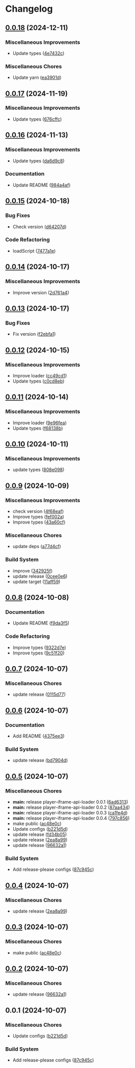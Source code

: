 # Changelog

## [0.0.18](https://github.com/kinescope/player-iframe-api-loader/compare/v0.0.17...v0.0.18) (2024-12-11)


### Miscellaneous Improvements

* Update types ([4e7432c](https://github.com/kinescope/player-iframe-api-loader/commit/4e7432cde2b04aa572e50ad36a6e38eb08bdde3c))


### Miscellaneous Chores

* Update yarn ([ea3901d](https://github.com/kinescope/player-iframe-api-loader/commit/ea3901dc9810add8196406383a7e87cb446b4f2b))

## [0.0.17](https://github.com/kinescope/player-iframe-api-loader/compare/v0.0.16...v0.0.17) (2024-11-19)


### Miscellaneous Improvements

* Update types ([676cffc](https://github.com/kinescope/player-iframe-api-loader/commit/676cffc19ce8e439f90b53330bd851d6e8a2d196))

## [0.0.16](https://github.com/kinescope/player-iframe-api-loader/compare/v0.0.15...v0.0.16) (2024-11-13)


### Miscellaneous Improvements

* Update types ([da6d9c8](https://github.com/kinescope/player-iframe-api-loader/commit/da6d9c88b92a6820f7b395e63da4dc4c2d1d45ff))


### Documentation

* Update README ([984a4af](https://github.com/kinescope/player-iframe-api-loader/commit/984a4aff35ce4a515c4e38ac441e1181279fcf93))

## [0.0.15](https://github.com/kinescope/player-iframe-api-loader/compare/v0.0.14...v0.0.15) (2024-10-18)


### Bug Fixes

* Check version ([d64207d](https://github.com/kinescope/player-iframe-api-loader/commit/d64207d27c3c54d345e0c4870e1ba715d212c73c))


### Code Refactoring

* loadScript ([7477a1e](https://github.com/kinescope/player-iframe-api-loader/commit/7477a1eb07f03626d355754706d37325fbc8ee91))

## [0.0.14](https://github.com/kinescope/player-iframe-api-loader/compare/v0.0.13...v0.0.14) (2024-10-17)


### Miscellaneous Improvements

* Improve version ([2d761a4](https://github.com/kinescope/player-iframe-api-loader/commit/2d761a45898d128bce8d8ba084a5eb55b1f1329d))

## [0.0.13](https://github.com/kinescope/player-iframe-api-loader/compare/v0.0.12...v0.0.13) (2024-10-17)


### Bug Fixes

* Fix version ([f2ebfa1](https://github.com/kinescope/player-iframe-api-loader/commit/f2ebfa1e50bfc17667a98c7fc082acec11a20640))

## [0.0.12](https://github.com/kinescope/player-iframe-api-loader/compare/v0.0.11...v0.0.12) (2024-10-15)


### Miscellaneous Improvements

* Improve loader ([cc49cd1](https://github.com/kinescope/player-iframe-api-loader/commit/cc49cd113a968e41a61303a175b58a0d403afca9))
* Update types ([c0cd8eb](https://github.com/kinescope/player-iframe-api-loader/commit/c0cd8ebdb8d64c5ec8e869c4bf2302e328799d35))

## [0.0.11](https://github.com/kinescope/player-iframe-api-loader/compare/v0.0.10...v0.0.11) (2024-10-14)


### Miscellaneous Improvements

* Improve loader ([9e96fea](https://github.com/kinescope/player-iframe-api-loader/commit/9e96fea51562b6cb047e66d8c700dd97633bade5))
* Update types ([f68138b](https://github.com/kinescope/player-iframe-api-loader/commit/f68138b7fba14c7bb9917d4aafd8a8ff909bb08d))

## [0.0.10](https://github.com/kinescope/player-iframe-api-loader/compare/v0.0.9...v0.0.10) (2024-10-11)


### Miscellaneous Improvements

* update types ([808e098](https://github.com/kinescope/player-iframe-api-loader/commit/808e09843316d4f3b13467a860df28b7b3621a8d))

## [0.0.9](https://github.com/kinescope/player-iframe-api-loader/compare/v0.0.8...v0.0.9) (2024-10-09)


### Miscellaneous Improvements

* check version ([4f68eaf](https://github.com/kinescope/player-iframe-api-loader/commit/4f68eaf25c86b22a506689216f1e6c73426f6d34))
* Improve types ([fef002a](https://github.com/kinescope/player-iframe-api-loader/commit/fef002a77e2e88d0ddc9977d6e3dc2812bb20377))
* Improve types ([43a60cf](https://github.com/kinescope/player-iframe-api-loader/commit/43a60cf3442296606058d9c30eab213d76f5a213))


### Miscellaneous Chores

* update deps ([a77d4cf](https://github.com/kinescope/player-iframe-api-loader/commit/a77d4cf11d86082568265a776d77c85d28c5d141))


### Build System

* improve ([342925f](https://github.com/kinescope/player-iframe-api-loader/commit/342925fc486a817f4d89476f84f67539e4daf8fe))
* update release ([0cee0e6](https://github.com/kinescope/player-iframe-api-loader/commit/0cee0e64eae6ab429534dc0522757e1a155b5df3))
* update target ([11aff59](https://github.com/kinescope/player-iframe-api-loader/commit/11aff59ecf7551b159c7be75e10e4a3ad122b851))

## [0.0.8](https://github.com/kinescope/player-iframe-api-loader/compare/v0.0.7...v0.0.8) (2024-10-08)


### Documentation

* Update README ([f9da3f5](https://github.com/kinescope/player-iframe-api-loader/commit/f9da3f50f3ce1b7091ee1b172e75766847fd199a))


### Code Refactoring

* Improve types ([9322d7e](https://github.com/kinescope/player-iframe-api-loader/commit/9322d7e4e20cf6374a6744dc2a2b7440a776b1a5))
* Improve types ([9c51f20](https://github.com/kinescope/player-iframe-api-loader/commit/9c51f20e4da16f7d630d001d3e26ba5559c19b44))

## [0.0.7](https://github.com/kinescope/player-iframe-api-loader/compare/v0.0.6...v0.0.7) (2024-10-07)


### Miscellaneous Chores

* update release ([0115d77](https://github.com/kinescope/player-iframe-api-loader/commit/0115d77d20289e04b8ded6dfbf3206d519f3aa8e))

## [0.0.6](https://github.com/kinescope/player-iframe-api-loader/compare/v0.0.5...v0.0.6) (2024-10-07)


### Documentation

* Add README ([4375ee3](https://github.com/kinescope/player-iframe-api-loader/commit/4375ee399f97ae6c83552e92d1ac13d8b1eb6d97))


### Build System

* update release ([bd7904d](https://github.com/kinescope/player-iframe-api-loader/commit/bd7904d2803759402e520253f88c53bc61379484))

## [0.0.5](https://github.com/kinescope/player-iframe-api-loader/compare/v0.0.4...v0.0.5) (2024-10-07)


### Miscellaneous Chores

* **main:** release player-iframe-api-loader 0.0.1 ([6ad6313](https://github.com/kinescope/player-iframe-api-loader/commit/6ad63130eb3fdcebfa67ca11df931c3844a0a5c9))
* **main:** release player-iframe-api-loader 0.0.2 ([87aa434](https://github.com/kinescope/player-iframe-api-loader/commit/87aa4345dcb8437c2b3973669803fe79ce6a9e19))
* **main:** release player-iframe-api-loader 0.0.3 ([ca1fe4d](https://github.com/kinescope/player-iframe-api-loader/commit/ca1fe4d4bc58be726c26eaa9176a1f6fdf3365ec))
* **main:** release player-iframe-api-loader 0.0.4 ([797c856](https://github.com/kinescope/player-iframe-api-loader/commit/797c856854c0fb483bf5a4746779ab46280e16b8))
* make public ([ac48e0c](https://github.com/kinescope/player-iframe-api-loader/commit/ac48e0c4d34b0d12018214630937824aa8e3809a))
* Update configs ([b221d5d](https://github.com/kinescope/player-iframe-api-loader/commit/b221d5dd6608f90823ab65c8448375312e181a69))
* update release ([fd34b05](https://github.com/kinescope/player-iframe-api-loader/commit/fd34b05b701b1a4eb42c81d38e00d5e7b326aa50))
* update release ([2ea8a99](https://github.com/kinescope/player-iframe-api-loader/commit/2ea8a9950ca354878e965b66fd03ff47d9b9a13a))
* update release ([96632a1](https://github.com/kinescope/player-iframe-api-loader/commit/96632a1702f03d68ae612b8e3281670adad345e5))


### Build System

* Add release-please configs ([87c945c](https://github.com/kinescope/player-iframe-api-loader/commit/87c945c5abc047a54e4944868755ca97d9aac8aa))

## [0.0.4](https://github.com/kinescope/player-iframe-api-loader/compare/player-iframe-api-loader-v0.0.3...player-iframe-api-loader-v0.0.4) (2024-10-07)


### Miscellaneous Chores

* update release ([2ea8a99](https://github.com/kinescope/player-iframe-api-loader/commit/2ea8a9950ca354878e965b66fd03ff47d9b9a13a))

## [0.0.3](https://github.com/kinescope/player-iframe-api-loader/compare/player-iframe-api-loader-v0.0.2...player-iframe-api-loader-v0.0.3) (2024-10-07)


### Miscellaneous Chores

* make public ([ac48e0c](https://github.com/kinescope/player-iframe-api-loader/commit/ac48e0c4d34b0d12018214630937824aa8e3809a))

## [0.0.2](https://github.com/kinescope/player-iframe-api-loader/compare/player-iframe-api-loader-v0.0.1...player-iframe-api-loader-v0.0.2) (2024-10-07)


### Miscellaneous Chores

* update release ([96632a1](https://github.com/kinescope/player-iframe-api-loader/commit/96632a1702f03d68ae612b8e3281670adad345e5))

## 0.0.1 (2024-10-07)


### Miscellaneous Chores

* Update configs ([b221d5d](https://github.com/kinescope/player-iframe-api-loader/commit/b221d5dd6608f90823ab65c8448375312e181a69))


### Build System

* Add release-please configs ([87c945c](https://github.com/kinescope/player-iframe-api-loader/commit/87c945c5abc047a54e4944868755ca97d9aac8aa))

